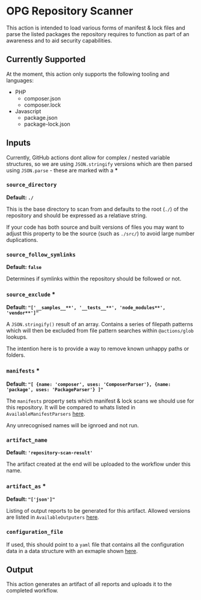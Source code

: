 # OPG Repository Scanner

This action is intended to load various forms of manifest & lock files and parse the listed packages the repository requires to function as part of an awareness and to aid security capabilities.

## Currently Supported

At the moment, this action only supports the following tooling and languages:

- PHP
    - composer.json
    - composer.lock
- Javascript
    - package.json
    - package-lock.json

## Inputs

Currently, GitHub actions dont allow for complex / nested variable structures, so we are using `JSON.stringify` versions which are then parsed using `JSON.parse` - these are marked with a **\***

### `source_directory`

**Default: `./`**

This is the base directory to scan from and defaults to the root (`./`) of the repository and should be expressed as a relatiave string.

If your code has both source and built versions of files you may want to adjust this property to be the source (such as `./src/`) to avoid large number duplications.

### `source_follow_symlinks`

**Default: `false`**

Determines if symlinks within the repository should be followed or not.

### `source_exclude` **\***

**Default: `"['__samples__**', '__tests__**', 'node_modules**', 'vendor**']"`**

A `JSON.stringify()` result of an array. Contains a series of filepath patterns which will then be excluded from file pattern searches within `@actions/glob` lookups.

The intention here is to provide a way to remove known unhappy paths or folders.

### `manifests` **\***

**Default: `"[ {name: 'composer', uses: 'ComposerParser'}, {name: 'package', uses: 'PackageParser'} ]"`**

The `manifests` property sets which manifest & lock scans we should use for this repository. It will be compared to whats listed in `AvailableManifestParsers` [here](https://github.com/ministryofjustice/opg-repository-scanner/blob/main/src/manifestresults/AvailableManifestsParsers.ts).

Any unrecognised names will be ignroed and not run.


### `artifact_name`

**Default: `'repository-scan-result'`**

The artifact created at the end will be uploaded to the workflow under this name.

### `artifact_as` **\***

**Default: `"['json']"`**

Listing of output reports to be generated for this artifact. Allowed versions are listed in `AvailableOutputers` [here](https://github.com/ministryofjustice/opg-repository-scanner/blob/main/src/outputer/index.ts).


### `configuration_file`

If used, this should point to a `yaml` file that contains all the configuration data in a data structure with an exmaple shown [here](https://github.com/ministryofjustice/opg-repository-scanner/tree/main/__samples__/config/valid/sample.yml).


## Output

This action generates an artifact of all reports and uploads it to the completed workflow.
